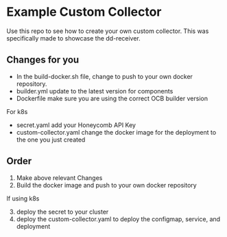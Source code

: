 # Example Custom Collector

Use this repo to see how to create your own custom collector.  This was specifically made to showcase the dd-receiver.

## Changes for you

- In the build-docker.sh file, change to push to your own docker repository. 
- builder.yml update to the latest version for components
- Dockerfile make sure you are using the correct OCB builder version

For k8s  

- secret.yaml add your Honeycomb API Key
- custom-collector.yaml change the docker image for the deployment to the one you just created

## Order

1. Make above relevant Changes
2. Build the docker image and push to your own docker repository

If using k8s 

3. deploy the secret to your cluster
4. deploy the custom-collector.yaml to deploy the configmap, service, and deployment